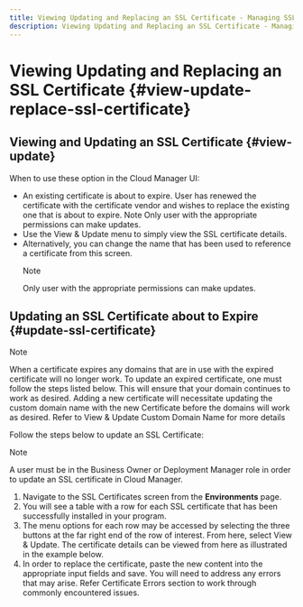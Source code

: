```yaml
---
title: Viewing Updating and Replacing an SSL Certificate - Managing SSL 
description: Viewing Updating and Replacing an SSL Certificate - Managing SSL Certificates
---
```


# Viewing Updating and Replacing an SSL Certificate  {#view-update-replace-ssl-certificate}

## Viewing and Updating an SSL Certificate {#view-update}

When to use these option in the Cloud Manager UI:

* An existing certificate is about to expire. User has renewed the certificate with the certificate vendor and wishes to replace the existing one that is about to expire. Note Only user with the appropriate permissions can make updates.
* Use the View & Update menu to simply view the SSL certificate details.
* Alternatively, you can change the name that has been used to reference a certificate from this screen. 
   >[!NOTE]
   >Only user with the appropriate permissions can make updates.


## Updating an SSL Certificate about to Expire {#update-ssl-certificate}


>[!NOTE]
>When a certificate expires any domains that are in use with the expired certificate will no longer work. To update an expired certificate, one must follow the steps listed below. This will ensure that your domain continues to work as desired. Adding a new certificate will necessitate updating the custom domain name with the new Certificate before the domains will work as desired. Refer to View & Update Custom Domain Name for more details

Follow the steps below to update an SSL Certificate:

>[!NOTE]
>A user must be in the Business Owner or Deployment Manager role in order to update an SSL certificate in Cloud Manager.

1. Navigate to the SSL Certificates screen from the **Environments** page.
1. You will see a table with a row for each SSL certificate that has been successfully installed in your program.
1. The menu options for each row may be accessed by selecting the three buttons at the far right end of the row of interest. From here, select View & Update. The certificate details can be viewed from here as illustrated in the example below.
1. In order to replace the certificate, paste the new content into the appropriate input fields and save. You will need to address any errors that may arise. Refer Certificate Errors section to work through commonly encountered issues.